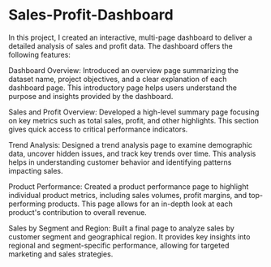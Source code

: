 # Sales-Profit-Dashboard
In this project, I created an interactive, multi-page dashboard to deliver a detailed analysis of sales and profit data. The dashboard offers the following features:

Dashboard Overview: Introduced an overview page summarizing the dataset name, project objectives, and a clear explanation of each dashboard page. This introductory page helps users understand the purpose and insights provided by the dashboard.

Sales and Profit Overview: Developed a high-level summary page focusing on key metrics such as total sales, profit, and other highlights. This section gives quick access to critical performance indicators.

Trend Analysis: Designed a trend analysis page to examine demographic data, uncover hidden issues, and track key trends over time. This analysis helps in understanding customer behavior and identifying patterns impacting sales.

Product Performance: Created a product performance page to highlight individual product metrics, including sales volumes, profit margins, and top-performing products. This page allows for an in-depth look at each product's contribution to overall revenue.

Sales by Segment and Region: Built a final page to analyze sales by customer segment and geographical region. It provides key insights into regional and segment-specific performance, allowing for targeted marketing and sales strategies.
